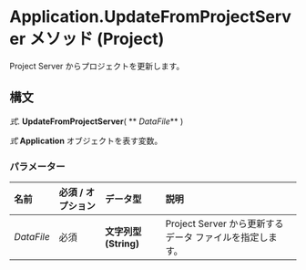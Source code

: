 
# Application.UpdateFromProjectServer メソッド (Project)

Project Server からプロジェクトを更新します。


## 構文

 _式_. **UpdateFromProjectServer**( ** _DataFile_** )

 _式_ **Application** オブジェクトを表す変数。


### パラメーター



|**名前**|**必須 / オプション**|**データ型**|**説明**|
|:-----|:-----|:-----|:-----|
| _DataFile_|必須|**文字列型 (String)**|Project Server から更新するデータ ファイルを指定します。|
